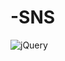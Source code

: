 # -SNS
![jQuery](https://img.shields.io/badge/jquery-%230769AD.svg?style=for-the-badge&logo=jquery&logoColor=white)
